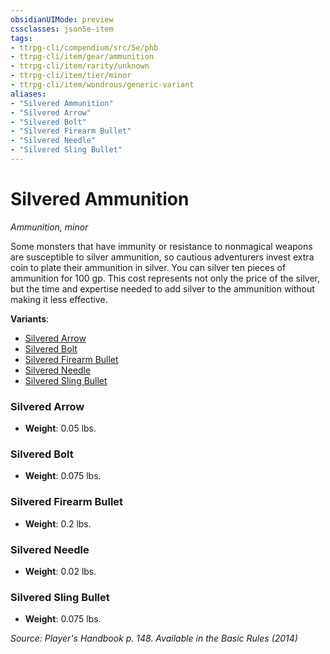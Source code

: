 ```yaml
---
obsidianUIMode: preview
cssclasses: json5e-item
tags:
- ttrpg-cli/compendium/src/5e/phb
- ttrpg-cli/item/gear/ammunition
- ttrpg-cli/item/rarity/unknown
- ttrpg-cli/item/tier/minor
- ttrpg-cli/item/wondrous/generic-variant
aliases: 
- "Silvered Ammunition"
- "Silvered Arrow"
- "Silvered Bolt"
- "Silvered Firearm Bullet"
- "Silvered Needle"
- "Silvered Sling Bullet"
---
```

# Silvered Ammunition
*Ammunition, minor*  


Some monsters that have immunity or resistance to nonmagical weapons are susceptible to silver ammunition, so cautious adventurers invest extra coin to plate their ammunition in silver. You can silver ten pieces of ammunition for 100 gp. This cost represents not only the price of the silver, but the time and expertise needed to add silver to the ammunition without making it less effective.

**Variants**:
- [Silvered Arrow](#Silvered%20Arrow)
- [Silvered Bolt](#Silvered%20Bolt)
- [Silvered Firearm Bullet](#Silvered%20Firearm%20Bullet)
- [Silvered Needle](#Silvered%20Needle)
- [Silvered Sling Bullet](#Silvered%20Sling%20Bullet)

### Silvered Arrow

- **Weight**: 0.05 lbs.

### Silvered Bolt

- **Weight**: 0.075 lbs.

### Silvered Firearm Bullet

- **Weight**: 0.2 lbs.

### Silvered Needle

- **Weight**: 0.02 lbs.

### Silvered Sling Bullet

- **Weight**: 0.075 lbs.


*Source: Player's Handbook p. 148. Available in the Basic Rules (2014)*